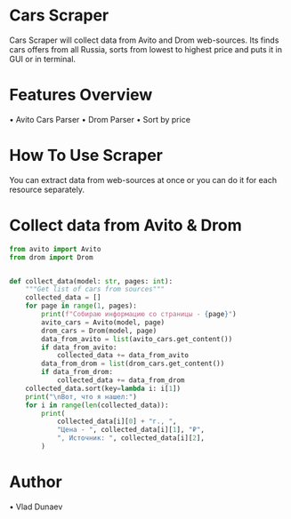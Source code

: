 # Cars Scraper
Cars Scraper will collect data from Avito and Drom web-sources. Its finds cars offers from all Russia, sorts from lowest to highest price and puts it in GUI or in terminal.

# Features Overview
•	Avito Cars Parser
•	Drom Parser
•	Sort by price

# How To Use Scraper
You can extract data from web-sources at once or you can do it for each resource separately.

# Collect data from Avito & Drom
``` python
from avito import Avito
from drom import Drom


def collect_data(model: str, pages: int):
    """Get list of cars from sources"""
    collected_data = []
    for page in range(1, pages):
        print(f"Собираю информацию со страницы - {page}")
        avito_cars = Avito(model, page)
        drom_cars = Drom(model, page)
        data_from_avito = list(avito_cars.get_content())
        if data_from_avito:
            collected_data += data_from_avito
        data_from_drom = list(drom_cars.get_content())
        if data_from_drom:
            collected_data += data_from_drom
    collected_data.sort(key=lambda i: i[1])
    print("\nВот, что я нашел:")
    for i in range(len(collected_data)):
        print(
            collected_data[i][0] + "г., ",
            "Цена - ", collected_data[i][1], "₽",
            ", Источник: ", collected_data[i][2],
        )
```

# Author
•	Vlad Dunaev
